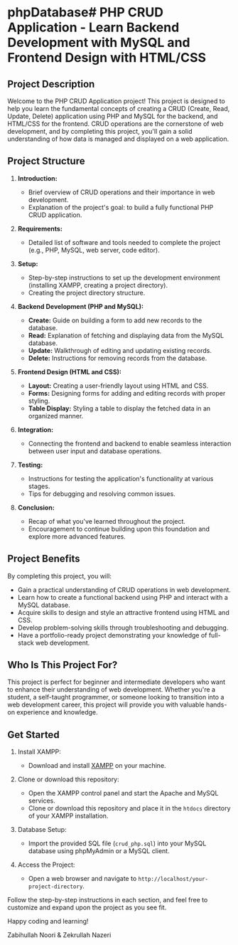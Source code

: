 # phpDatabase# PHP CRUD Application - Learn Backend Development with MySQL and Frontend Design with HTML/CSS

## Project Description

Welcome to the PHP CRUD Application project! This project is designed to help you learn the fundamental concepts of creating a CRUD (Create, Read, Update, Delete) application using PHP and MySQL for the backend, and HTML/CSS for the frontend. CRUD operations are the cornerstone of web development, and by completing this project, you'll gain a solid understanding of how data is managed and displayed on a web application.

## Project Structure

1. **Introduction:**
   - Brief overview of CRUD operations and their importance in web development.
   - Explanation of the project's goal: to build a fully functional PHP CRUD application.

2. **Requirements:**
   - Detailed list of software and tools needed to complete the project (e.g., PHP, MySQL, web server, code editor).

3. **Setup:**
   - Step-by-step instructions to set up the development environment (installing XAMPP, creating a project directory).
   - Creating the project directory structure.

4. **Backend Development (PHP and MySQL):**
   - **Create:** Guide on building a form to add new records to the database.
   - **Read:** Explanation of fetching and displaying data from the MySQL database.
   - **Update:** Walkthrough of editing and updating existing records.
   - **Delete:** Instructions for removing records from the database.

5. **Frontend Design (HTML and CSS):**
   - **Layout:** Creating a user-friendly layout using HTML and CSS.
   - **Forms:** Designing forms for adding and editing records with proper styling.
   - **Table Display:** Styling a table to display the fetched data in an organized manner.

6. **Integration:**
   - Connecting the frontend and backend to enable seamless interaction between user input and database operations.

7. **Testing:**
   - Instructions for testing the application's functionality at various stages.
   - Tips for debugging and resolving common issues.

8. **Conclusion:**
   - Recap of what you've learned throughout the project.
   - Encouragement to continue building upon this foundation and explore more advanced features.

## Project Benefits

By completing this project, you will:
- Gain a practical understanding of CRUD operations in web development.
- Learn how to create a functional backend using PHP and interact with a MySQL database.
- Acquire skills to design and style an attractive frontend using HTML and CSS.
- Develop problem-solving skills through troubleshooting and debugging.
- Have a portfolio-ready project demonstrating your knowledge of full-stack web development.

## Who Is This Project For?

This project is perfect for beginner and intermediate developers who want to enhance their understanding of web development. Whether you're a student, a self-taught programmer, or someone looking to transition into a web development career, this project will provide you with valuable hands-on experience and knowledge.

## Get Started

1. Install XAMPP:
   - Download and install [XAMPP](https://www.apachefriends.org/index.html) on your machine.
   
2. Clone or download this repository:
   - Open the XAMPP control panel and start the Apache and MySQL services.
   - Clone or download this repository and place it in the `htdocs` directory of your XAMPP installation.
   
3. Database Setup:
   - Import the provided SQL file (`crud_php.sql`) into your MySQL database using phpMyAdmin or a MySQL client.
   
4. Access the Project:
   - Open a web browser and navigate to `http://localhost/your-project-directory`.

Follow the step-by-step instructions in each section, and feel free to customize and expand upon the project as you see fit.

Happy coding and learning!

Zabihullah Noori & Zekrullah Nazeri

 